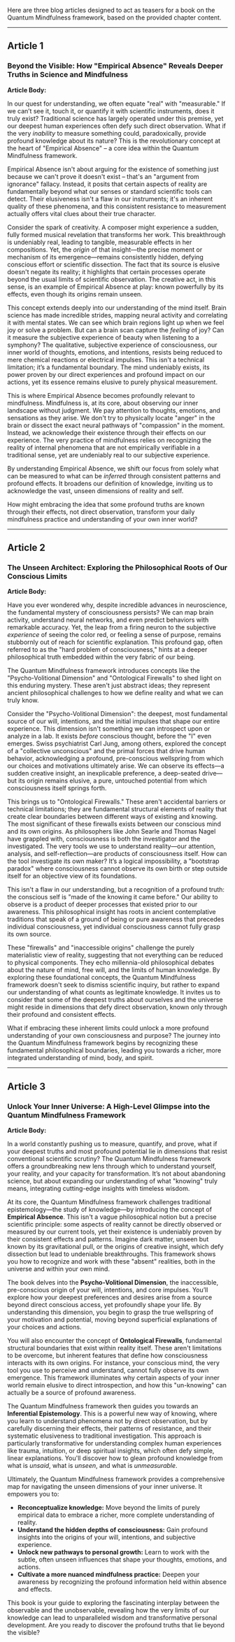 Here are three blog articles designed to act as teasers for a book on the Quantum Mindfulness framework, based on the provided chapter content.

---

## Article 1

###  Beyond the Visible: How "Empirical Absence" Reveals Deeper Truths in Science and Mindfulness

**Article Body:**

In our quest for understanding, we often equate "real" with "measurable." If we can’t see it, touch it, or quantify it with scientific instruments, does it truly exist? Traditional science has largely operated under this premise, yet our deepest human experiences often defy such direct observation. What if the very *inability* to measure something could, paradoxically, provide profound knowledge about its nature? This is the revolutionary concept at the heart of "Empirical Absence" – a core idea within the Quantum Mindfulness framework.

Empirical Absence isn't about arguing for the existence of something just because we can't prove it doesn't exist – that's an "argument from ignorance" fallacy. Instead, it posits that certain aspects of reality are fundamentally beyond what our senses or standard scientific tools can detect. Their elusiveness isn't a flaw in our instruments; it's an inherent quality of these phenomena, and this consistent resistance to measurement actually offers vital clues about their true character.

Consider the spark of creativity. A composer might experience a sudden, fully formed musical revelation that transforms her work. This breakthrough is undeniably real, leading to tangible, measurable effects in her compositions. Yet, the *origin* of that insight—the precise moment or mechanism of its emergence—remains consistently hidden, defying conscious effort or scientific dissection. The fact that its source is elusive doesn't negate its reality; it highlights that certain processes operate beyond the usual limits of scientific observation. The creative act, in this sense, is an example of Empirical Absence at play: known powerfully by its effects, even though its origins remain unseen.

This concept extends deeply into our understanding of the mind itself. Brain science has made incredible strides, mapping neural activity and correlating it with mental states. We can see which brain regions light up when we feel joy or solve a problem. But can a brain scan capture the *feeling* of joy? Can it measure the subjective experience of beauty when listening to a symphony? The qualitative, subjective experience of consciousness, our inner world of thoughts, emotions, and intentions, resists being reduced to mere chemical reactions or electrical impulses. This isn't a technical limitation; it’s a fundamental boundary. The mind undeniably exists, its power proven by our direct experiences and profound impact on our actions, yet its essence remains elusive to purely physical measurement.

This is where Empirical Absence becomes profoundly relevant to mindfulness. Mindfulness is, at its core, about observing our inner landscape without judgment. We pay attention to thoughts, emotions, and sensations as they arise. We don't try to physically locate "anger" in the brain or dissect the exact neural pathways of "compassion" in the moment. Instead, we acknowledge their existence through their effects on our experience. The very practice of mindfulness relies on recognizing the reality of internal phenomena that are not empirically verifiable in a traditional sense, yet are undeniably real to our subjective experience.

By understanding Empirical Absence, we shift our focus from solely what can be measured to what can be *inferred* through consistent patterns and profound effects. It broadens our definition of knowledge, inviting us to acknowledge the vast, unseen dimensions of reality and self.

How might embracing the idea that some profound truths are known through their effects, not direct observation, transform your daily mindfulness practice and understanding of your own inner world?

---

## Article 2

###  The Unseen Architect: Exploring the Philosophical Roots of Our Conscious Limits

**Article Body:**

Have you ever wondered why, despite incredible advances in neuroscience, the fundamental mystery of consciousness persists? We can map brain activity, understand neural networks, and even predict behaviors with remarkable accuracy. Yet, the leap from a firing neuron to the subjective *experience* of seeing the color red, or feeling a sense of purpose, remains stubbornly out of reach for scientific explanation. This profound gap, often referred to as the "hard problem of consciousness," hints at a deeper philosophical truth embedded within the very fabric of our being.

The Quantum Mindfulness framework introduces concepts like the "Psycho-Volitional Dimension" and "Ontological Firewalls" to shed light on this enduring mystery. These aren't just abstract ideas; they represent ancient philosophical challenges to how we define reality and what we can truly know.

Consider the "Psycho-Volitional Dimension": the deepest, most fundamental source of our will, intentions, and the initial impulses that shape our entire experience. This dimension isn't something we can introspect upon or analyze in a lab. It exists *before* conscious thought, before the "I" even emerges. Swiss psychiatrist Carl Jung, among others, explored the concept of a "collective unconscious" and the primal forces that drive human behavior, acknowledging a profound, pre-conscious wellspring from which our choices and motivations ultimately arise. We can observe its effects—a sudden creative insight, an inexplicable preference, a deep-seated drive—but its origin remains elusive, a pure, untouched potential from which consciousness itself springs forth.

This brings us to "Ontological Firewalls." These aren't accidental barriers or technical limitations; they are fundamental structural elements of reality that create clear boundaries between different ways of existing and knowing. The most significant of these firewalls exists between our conscious mind and its own origins. As philosophers like John Searle and Thomas Nagel have grappled with, consciousness is both the investigator and the investigated. The very tools we use to understand reality—our attention, analysis, and self-reflection—are products of consciousness itself. How can the tool investigate its own maker? It’s a logical impossibility, a "bootstrap paradox" where consciousness cannot observe its own birth or step outside itself for an objective view of its foundations.

This isn't a flaw in our understanding, but a recognition of a profound truth: the conscious self is "made of the knowing it came before." Our ability to observe is a product of deeper processes that existed prior to our awareness. This philosophical insight has roots in ancient contemplative traditions that speak of a ground of being or pure awareness that precedes individual consciousness, yet individual consciousness cannot fully grasp its own source.

These "firewalls" and "inaccessible origins" challenge the purely materialistic view of reality, suggesting that not everything can be reduced to physical components. They echo millennia-old philosophical debates about the nature of mind, free will, and the limits of human knowledge. By exploring these foundational concepts, the Quantum Mindfulness framework doesn't seek to dismiss scientific inquiry, but rather to expand our understanding of what counts as legitimate knowledge. It invites us to consider that some of the deepest truths about ourselves and the universe might reside in dimensions that defy direct observation, known only through their profound and consistent effects.

What if embracing these inherent limits could unlock a more profound understanding of your own consciousness and purpose? The journey into the Quantum Mindfulness framework begins by recognizing these fundamental philosophical boundaries, leading you towards a richer, more integrated understanding of mind, body, and spirit.

---

## Article 3

###  Unlock Your Inner Universe: A High-Level Glimpse into the Quantum Mindfulness Framework

**Article Body:**

In a world constantly pushing us to measure, quantify, and prove, what if your deepest truths and most profound potential lie in dimensions that resist conventional scientific scrutiny? The Quantum Mindfulness framework offers a groundbreaking new lens through which to understand yourself, your reality, and your capacity for transformation. It’s not about abandoning science, but about expanding our understanding of what "knowing" truly means, integrating cutting-edge insights with timeless wisdom.

At its core, the Quantum Mindfulness framework challenges traditional epistemology—the study of knowledge—by introducing the concept of **Empirical Absence**. This isn't a vague philosophical notion but a precise scientific principle: some aspects of reality cannot be directly observed or measured by our current tools, yet their existence is undeniably proven by their consistent effects and patterns. Imagine dark matter, unseen but known by its gravitational pull, or the origins of creative insight, which defy dissection but lead to undeniable breakthroughs. This framework shows you how to recognize and work with these "absent" realities, both in the universe and within your own mind.

The book delves into the **Psycho-Volitional Dimension**, the inaccessible, pre-conscious origin of your will, intentions, and core impulses. You’ll explore how your deepest preferences and desires arise from a source beyond direct conscious access, yet profoundly shape your life. By understanding this dimension, you begin to grasp the true wellspring of your motivation and potential, moving beyond superficial explanations of your choices and actions.

You will also encounter the concept of **Ontological Firewalls**, fundamental structural boundaries that exist within reality itself. These aren't limitations to be overcome, but inherent features that define how consciousness interacts with its own origins. For instance, your conscious mind, the very tool you use to perceive and understand, cannot fully observe its own emergence. This framework illuminates why certain aspects of your inner world remain elusive to direct introspection, and how this "un-knowing" can actually be a source of profound awareness.

The Quantum Mindfulness framework then guides you towards an **Inferential Epistemology**. This is a powerful new way of knowing, where you learn to understand phenomena not by direct observation, but by carefully discerning their effects, their patterns of resistance, and their systematic elusiveness to traditional investigation. This approach is particularly transformative for understanding complex human experiences like trauma, intuition, or deep spiritual insights, which often defy simple, linear explanations. You'll discover how to glean profound knowledge from what is *unsaid*, what is *unseen*, and what is *unmeasurable*.

Ultimately, the Quantum Mindfulness framework provides a comprehensive map for navigating the unseen dimensions of your inner universe. It empowers you to:
*   **Reconceptualize knowledge:** Move beyond the limits of purely empirical data to embrace a richer, more complete understanding of reality.
*   **Understand the hidden depths of consciousness:** Gain profound insights into the origins of your will, intentions, and subjective experience.
*   **Unlock new pathways to personal growth:** Learn to work with the subtle, often unseen influences that shape your thoughts, emotions, and actions.
*   **Cultivate a more nuanced mindfulness practice:** Deepen your awareness by recognizing the profound information held within absence and effects.

This book is your guide to exploring the fascinating interplay between the observable and the unobservable, revealing how the very limits of our knowledge can lead to unparalleled wisdom and transformative personal development. Are you ready to discover the profound truths that lie beyond the visible?